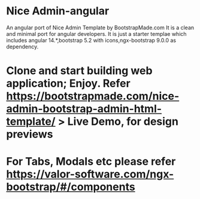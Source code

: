 # Nice Admin-angular
An angular port of Nice Admin Template by BootstrapMade.com
It is a clean and minimal port for angular developers. It is just a starter templae which includes angular 14.*,bootstrap 5.2 with icons,ngx-bootstrap 9.0.0 as dependency.

# Clone and start building web application; Enjoy. Refer https://bootstrapmade.com/nice-admin-bootstrap-admin-html-template/ > Live Demo, for design previews
# For Tabs, Modals etc please refer https://valor-software.com/ngx-bootstrap/#/components
